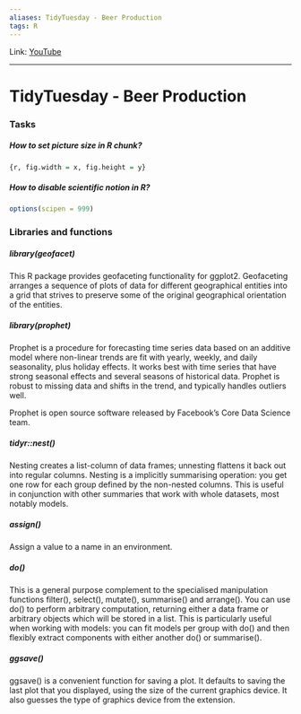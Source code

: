 ```yaml
---
aliases: TidyTuesday - Beer Production
tags: R
---
```

Link: [YouTube](https://www.youtube.com/watch?v=BUFNZv72ow4)

---
# TidyTuesday - Beer Production
### Tasks
##### How to set picture size in R chunk?
```R
{r, fig.width = x, fig.height = y}
```

##### How to disable scientific notion in R?
```R
options(scipen = 999)
```

### Libraries and functions
##### library(geofacet)

This R package provides geofaceting functionality for ggplot2. Geofaceting arranges a sequence of plots of data for different geographical entities into a grid that strives to preserve some of the original geographical orientation of the entities.

##### library(prophet)

Prophet is a procedure for forecasting time series data based on an additive model where non-linear trends are fit with yearly, weekly, and daily seasonality, plus holiday effects. It works best with time series that have strong seasonal effects and several seasons of historical data. Prophet is robust to missing data and shifts in the trend, and typically handles outliers well.

Prophet is open source software released by Facebook’s Core Data Science team. 

##### tidyr::nest()
Nesting creates a list-column of data frames; unnesting flattens it back out into regular columns. Nesting is a implicitly summarising operation: you get one row for each group defined by the non-nested columns. This is useful in conjunction with other summaries that work with whole datasets, most notably models.

##### assign()
Assign a value to a name in an environment.

##### do()
This is a general purpose complement to the specialised manipulation functions filter(), select(), mutate(), summarise() and arrange(). You can use do() to perform arbitrary computation, returning either a data frame or arbitrary objects which will be stored in a list. This is particularly useful when working with models: you can fit models per group with do() and then flexibly extract components with either another do() or summarise().

##### ggsave()
ggsave() is a convenient function for saving a plot. It defaults to saving the last plot that you displayed, using the size of the current graphics device. It also guesses the type of graphics device from the extension.